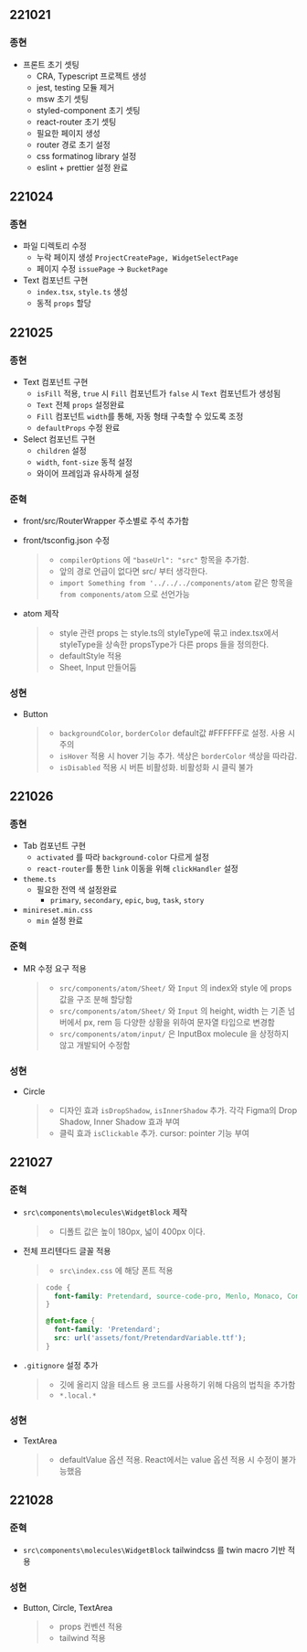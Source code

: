 ## 221021

### 종현

- 프론트 초기 셋팅
  - CRA, Typescript 프로젝트 생성
  - jest, testing 모듈 제거
  - msw 초기 셋팅
  - styled-component 초기 셋팅
  - react-router 초기 셋팅
  - 필요한 페이지 생성
  - router 경로 초기 설정
  - css formatinog library 설정
  - eslint + prettier 설정 완료

## 221024

### 종현

- 파일 디렉토리 수정
  - 누락 페이지 생성 `ProjectCreatePage, WidgetSelectPage`
  - 페이지 수정 `issuePage` -> `BucketPage`
- Text 컴포넌트 구현
  - `index.tsx`, `style.ts` 생성
  - 동적 `props` 할당

## 221025

### 종현

- Text 컴포넌트 구현
  - `isFill` 적용, `true` 시 `Fill` 컴포넌트가 `false` 시 `Text` 컴포넌트가 생성됨
  - `Text` 전체 `props` 설정완료
  - `Fill` 컴포넌트 `width`를 통해, 자동 형태 구축할 수 있도록 조정
  - `defaultProps` 수정 완료
- Select 컴포넌트 구현
  - `children` 설정
  - `width`, `font-size` 동적 설정
  - 와이어 프레임과 유사하게 설정

### 준혁

- front/src/RouterWrapper 주소별로 주석 추가함

- front/tsconfig.json 수정

  > - `compilerOptions` 에 `"baseUrl": "src"` 항목을 추가함.
  > - 앞의 경로 언급이 없다면 src/ 부터 생각한다.
  > - `import Something from '../../../components/atom` 같은 항목을 `from components/atom` 으로 선언가능

- atom 제작
  > - style 관련 props 는 style.ts의 styleType에 묶고 index.tsx에서 styleType을 상속한 propsType가 다른 props 들을 정의한다.
  > - defaultStyle 적용
  > - Sheet, Input 만들어둠

### 성현

- Button
  > - `backgroundColor`, `borderColor` default값 #FFFFFF로 설정. 사용 시 주의
  > - `isHover` 적용 시 hover 기능 추가. 색상은 `borderColor` 색상을 따라감.
  > - `isDisabled` 적용 시 버튼 비활성화. 비활성화 시 클릭 불가

## 221026

### 종현

- Tab 컴포넌트 구현
  - `activated` 를 따라 `background-color` 다르게 설정
  - `react-router`를 통한 `link` 이동을 위해 `clickHandler` 설정
- `theme.ts`
  - 필요한 전역 색 설정완료
    - `primary`, `secondary`, `epic`, `bug`, `task`, `story`
- `minireset.min.css`
  - `min` 설정 완료

### 준혁

- MR 수정 요구 적용
  > - `src/components/atom/Sheet/` 와 `Input` 의 index와 style 에 props 값을 구조 분해 할당함
  > - `src/components/atom/Sheet/` 와 `Input` 의 height, width 는 기존 넘버에서 px, rem 등 다양한 상황을 위하여 문자열 타입으로 변경함
  > - `src/components/atom/input/` 은 InputBox molecule 을 상정하지 않고 개발되어 수정함

### 성현

- Circle
  >- 디자인 효과 `isDropShadow`, `isInnerShadow` 추가. 각각 Figma의 Drop Shadow, Inner Shadow 효과 부여
  >- 클릭 효과 `isClickable` 추가. cursor: pointer 기능 부여
  
## 221027

### 준혁

- `src\components\molecules\WidgetBlock` 제작

  > - 디폴트 값은 높이 180px, 넓이 400px 이다.

- 전체 프리텐다드 글꼴 적용

  > - `src\index.css` 에 해당 폰트 적용

  > ```css
  > code {
  >   font-family: Pretendard, source-code-pro, Menlo, Monaco, Consolas, 'Courier New', monospace;
  > }
  >
  > @font-face {
  >   font-family: 'Pretendard';
  >   src: url('assets/font/PretendardVariable.ttf');
  > }
  > ```

- `.gitignore` 설정 추가

  > - 깃에 올리지 않을 테스트 용 코드를 사용하기 위해 다음의 법칙을 추가함
  > - `*.local.*`

### 성현

- TextArea
  >- defaultValue 옵션 적용. React에서는 value 옵션 적용 시 수정이 불가능했음

## 221028

### 준혁

- `src\components\molecules\WidgetBlock` tailwindcss 를 twin macro 기반 적용

### 성현

- Button, Circle, TextArea
  >- props 컨벤션 적용
  >- tailwind 적용
